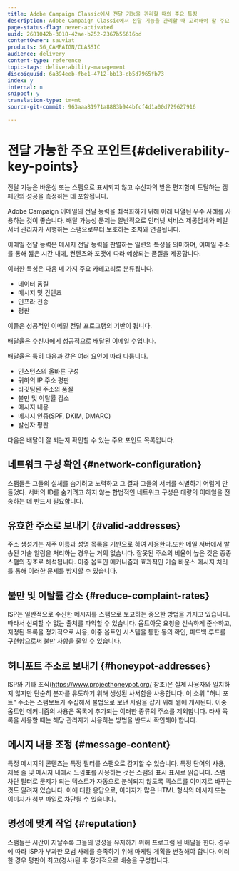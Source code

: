 ```yaml
---
title: Adobe Campaign Classic에서 전달 기능을 관리할 때의 주요 특징
description: Adobe Campaign Classic에서 전달 기능을 관리할 때 고려해야 할 주요 사항은 무엇입니까?
page-status-flag: never-activated
uuid: 2681042b-3018-42ae-b252-2367b56616bd
contentOwner: sauviat
products: SG_CAMPAIGN/CLASSIC
audience: delivery
content-type: reference
topic-tags: deliverability-management
discoiquuid: 6a394eeb-fbe1-4712-bb13-db5d7965fb73
index: y
internal: n
snippet: y
translation-type: tm+mt
source-git-commit: 963aaa81971a8883b944bfcf4d1a00d729627916

---
```



# 전달 가능한 주요 포인트{#deliverability-key-points}

전달 기능은 바운싱 또는 스팸으로 표시되지 않고 수신자의 받은 편지함에 도달하는 캠페인의 성공을 측정하는 데 포함됩니다.

Adobe Campaign 이메일의 전달 능력을 최적화하기 위해 아래 나열된 우수 사례를 사용하는 것이 좋습니다. 배달 가능성 문제는 일반적으로 인터넷 서비스 제공업체와 메일 서버 관리자가 시행하는 스팸으로부터 보호하는 조치와 연결됩니다.

이메일 전달 능력은 메시지 전달 능력을 판별하는 일련의 특성을 의미하며, 이메일 주소를 통해 짧은 시간 내에, 컨텐츠와 포맷에 따라 예상되는 품질을 제공합니다.

이러한 특성은 다음 네 가지 주요 카테고리로 분류됩니다.
* 데이터 품질
* 메시지 및 컨텐츠
* 인프라 전송
* 평판

이들은 성공적인 이메일 전달 프로그램의 기반이 됩니다.

배달율은 수신자에게 성공적으로 배달된 이메일 수입니다.

배달율은 특히 다음과 같은 여러 요인에 따라 다릅니다.
* 인스턴스의 올바른 구성
* 귀하의 IP 주소 평판
* 타깃팅된 주소의 품질
* 불만 및 이탈률 감소
* 메시지 내용
* 메시지 인증(SPF, DKIM, DMARC)
* 발신자 평판

다음은 배달이 잘 되는지 확인할 수 있는 주요 포인트 목록입니다.

## 네트워크 구성 확인 {#network-configuration}

스팸들은 그들의 실체를 숨기려고 노력하고 그 결과 그들의 서버를 식별하기 어렵게 만들었다. 서버의 ID를 숨기려고 하지 않는 합법적인 네트워크 구성은 대량의 이메일을 전송하는 데 반드시 필요합니다.

## 유효한 주소로 보내기 {#valid-addresses}

주소 생성기는 자주 이름과 성명 목록을 기반으로 하여 사용한다.또한 메일 서버에서 발송된 기술 알림을 처리하는 경우는 거의 없습니다. 잘못된 주소의 비율이 높은 것은 종종 스팸의 징조로 해석됩니다. 이중 옵트인 메커니즘과 효과적인 기술 바운스 메시지 처리를 통해 이러한 문제를 방지할 수 있습니다.

## 불만 및 이탈률 감소 {#reduce-complaint-rates}

ISP는 일반적으로 수신한 메시지를 스팸으로 보고하는 중요한 방법을 가지고 있습니다. 따라서 신뢰할 수 없는 출처를 파악할 수 있습니다. 옵트아웃 요청을 신속하게 준수하고, 지정된 목록을 정기적으로 사용, 이중 옵트인 시스템을 통한 동의 확인, 피드백 루프를 구현함으로써 불만 사항을 줄일 수 있습니다.

## 허니포트 주소로 보내기 {#honeypot-addresses}

ISP와 기타 조직(https://www.projecthoneypot.org/ 참조)은 실제 사용자와 일치하지 않지만 단순히 분자를 유도하기 위해 생성된 사서함을 사용합니다. 이 소위 &quot;허니 포트&quot; 주소는 스팸보트가 수집해서 불법으로 보낸 사람을 잡기 위해 웹에 게시된다. 이중 옵트인 메커니즘의 사용은 목록에 추가되는 이러한 종류의 주소를 제외합니다. 타사 목록을 사용할 때는 해당 관리자가 사용하는 방법을 반드시 확인해야 합니다.

## 메시지 내용 조정 {#message-content}

특정 메시지의 콘텐츠는 특정 필터를 스팸으로 감지할 수 있습니다. 특정 단어의 사용, 제목 줄 및 메시지 내에서 느낌표를 사용하는 것은 스팸의 표시 표시로 읽습니다. 스팸 차단 필터로 문제가 되는 텍스트가 자동으로 분석되지 않도록 텍스트를 이미지로 바꾸는 것도 알려져 있습니다. 이에 대한 응답으로, 이미지가 많은 HTML 형식의 메시지 또는 이미지가 첨부 파일로 차단될 수 있습니다.

## 명성에 맞게 작업 {#reputation}

스팸들은 시간이 지날수록 그들의 명성을 유지하기 위해 프로그램 된 배달을 한다. 경우에 따라 ISP가 부과한 모범 사례를 충족하기 위해 마케팅 계획을 변경해야 합니다. 이러한 경우 평판이 최고(경사)된 후 정기적으로 배송을 구성합니다.